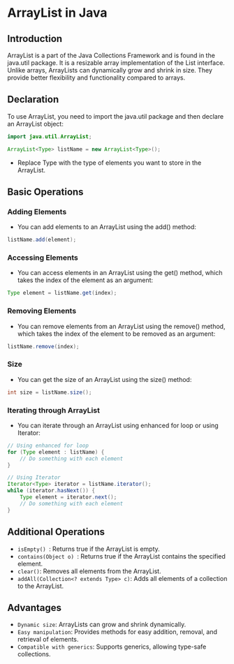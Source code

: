 # ArrayList in Java

## Introduction

ArrayList is a part of the Java Collections Framework and is found in the java.util package. It is a resizable array implementation of the List interface. Unlike arrays, ArrayLists can dynamically grow and shrink in size. They provide better flexibility and functionality compared to arrays.

## Declaration

To use ArrayList, you need to import the java.util package and then declare an ArrayList object:

```java
import java.util.ArrayList;

ArrayList<Type> listName = new ArrayList<Type>();
```

- Replace Type with the type of elements you want to store in the ArrayList.

## Basic Operations

### Adding Elements

- You can add elements to an ArrayList using the add() method:

```java
listName.add(element);
```

### Accessing Elements

- You can access elements in an ArrayList using the get() method, which takes the index of the element as an argument:

```java
Type element = listName.get(index);
```

### Removing Elements

- You can remove elements from an ArrayList using the remove() method, which takes the index of the element to be removed as an argument:

```java
listName.remove(index);
```

### Size

- You can get the size of an ArrayList using the size() method:

```java
int size = listName.size();
```

### Iterating through ArrayList

- You can iterate through an ArrayList using enhanced for loop or using Iterator:

```java
// Using enhanced for loop
for (Type element : listName) {
    // Do something with each element
}

// Using Iterator
Iterator<Type> iterator = listName.iterator();
while (iterator.hasNext()) {
    Type element = iterator.next();
    // Do something with each element
}
```

## Additional Operations

- `isEmpty() `: Returns true if the ArrayList is empty.
- `contains(Object o) `: Returns true if the ArrayList contains the specified element.
- `clear()`: Removes all elements from the ArrayList.
- `addAll(Collection<? extends Type> c)`: Adds all elements of a collection to the ArrayList.

## Advantages

- `Dynamic size`: ArrayLists can grow and shrink dynamically.
- `Easy manipulation`: Provides methods for easy addition, removal, and retrieval of elements.
- `Compatible with generics`: Supports generics, allowing type-safe collections.
